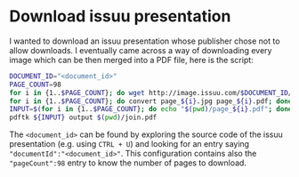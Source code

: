 # Download issuu presentation

I wanted to download an issuu presentation whose publisher chose not to allow downloads. I eventually came across a way of downloading every image which can be then merged into a PDF file, here is the script:

```bash
DOCUMENT_ID="<document_id>"
PAGE_COUNT=98
for i in {1..$PAGE_COUNT}; do wget http://image.issuu.com/$DOCUMENT_ID/jpg/page_${i}.jpg; done
for i in {1..$PAGE_COUNT}; do convert page_${i}.jpg page_${i}.pdf; done
INPUT=$(for i in {1..$PAGE_COUNT}; do echo "$(pwd)/page_${i}.pdf"; done)
pdftk ${INPUT} output $(pwd)/join.pdf
```

The `<document_id>` can be found by exploring the source code of the issuu presentation (e.g. using `CTRL + U`) and looking for an entry saying `"documentId":"<document_id>"`. This configuration contains also the `"pageCount":98` entry to know the number of pages to download.
